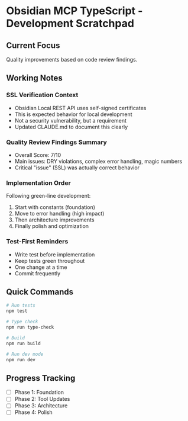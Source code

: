 # Obsidian MCP TypeScript - Development Scratchpad

## Current Focus
Quality improvements based on code review findings.

## Working Notes

### SSL Verification Context
- Obsidian Local REST API uses self-signed certificates
- This is expected behavior for local development
- Not a security vulnerability, but a requirement
- Updated CLAUDE.md to document this clearly

### Quality Review Findings Summary
- Overall Score: 7/10
- Main issues: DRY violations, complex error handling, magic numbers
- Critical "issue" (SSL) was actually correct behavior

### Implementation Order
Following green-line development:
1. Start with constants (foundation)
2. Move to error handling (high impact)
3. Then architecture improvements
4. Finally polish and optimization

### Test-First Reminders
- Write test before implementation
- Keep tests green throughout
- One change at a time
- Commit frequently

## Quick Commands

```bash
# Run tests
npm test

# Type check
npm run type-check

# Build
npm run build

# Run dev mode
npm run dev
```

## Progress Tracking
- [ ] Phase 1: Foundation
- [ ] Phase 2: Tool Updates
- [ ] Phase 3: Architecture
- [ ] Phase 4: Polish
